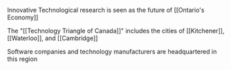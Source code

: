 Innovative Technological research is seen as the future of [[Ontario's Economy]]

The "[[Technology Triangle of Canada]]" includes the cities of [[Kitchener]], [[Waterloo]], and [[Cambridge]]

Software companies and technology manufacturers are headquartered in this region

